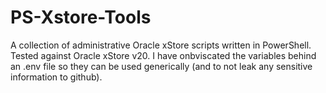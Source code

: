 # PS-Xstore-Tools

 A collection of administrative Oracle xStore scripts written in PowerShell. Tested against Oracle xStore v20. I have onbviscated the variables behind an .env file so they can be used generically (and to not leak any sensitive information to github).
